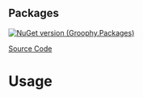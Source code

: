 ## Packages
[![NuGet version (Groophy.Packages)](https://img.shields.io/nuget/v/Groophy.Packages.svg?style=flat-square)](https://www.nuget.org/packages/Groophy.LangPackage/)

[Source Code](https://github.com/Groophy-Inc/Groophy.Packages/blob/main/Groophy.Packages/Web.cs)

# Usage
